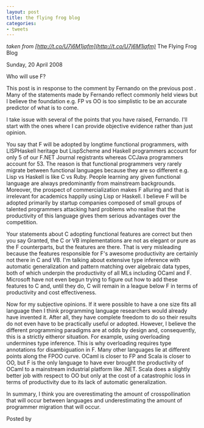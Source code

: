 ```yaml
---
layout: post
title: the flying frog blog
categories:
- tweets
---
```

*taken from [http://t.co/U7j6M1jafm](http://t.co/U7j6M1jafm)*
The Flying Frog Blog

Sunday, 20 April 2008

Who will use F?

This post is in response to the comment by Fernando on the previous post . Many of the statements made by Fernando reflect commonly held views but I believe the foundation e.g. FP vs OO is too simplistic to be an accurate predictor of what is to come.

I take issue with several of the points that you have raised, Fernando. I'll start with the ones where I can provide objective evidence rather than just opinion.

You say that F will be adopted by longtime functional programmers, with LISPHaskell heritage but LispScheme and Haskell programmers account for only 5 of our F.NET Journal registrants whereas CCJava programmers account for 53. The reason is that functional programmers very rarely migrate between functional languages because they are so different e.g. Lisp vs Haskell is like C vs Ruby. People learning any given functional language are always predominantly from mainstream backgrounds. Moreover, the prospect of commercialization makes F alluring and that is irrelevant for academics happily using Lisp or Haskell. I believe F will be adopted primarily by startup companies composed of small groups of talented programmers attacking hard problems who realise that the productivity of this language gives them serious advantages over the competition.

Your statements about C adopting functional features are correct but then you say Granted, the C or VB implementations are not as elegant or pure as the F counterparts, but the features are there. That is very misleading because the features responsible for F's awesome productivity are certainly not there in C and VB. I'm talking about extensive type inference with automatic generalization and pattern matching over algebraic data types, both of which underpin the productivity of all MLs including OCaml and F. Microsoft have not even begun trying to figure out how to add these features to C and, until they do, C will remain in a league below F in terms of productivity and cost effectiveness.

Now for my subjective opinions. If it were possible to have a one size fits all language then I think programming language researchers would already have invented it. After all, they have complete freedom to do so their results do not even have to be practically useful or adopted. However, I believe the different programming paradigms are at odds by design and, consequently, this is a strictly eitheror situation. For example, using overloading undermines type inference. This is why overloading requires type annotations for disambiguation in F. Many other languages lie at different points along the FPOO curve. OCaml is closer to FP and Scala is closer to OO, but F is the only language to have ever brought the productivity of OCaml to a mainstream industrial platform like .NET. Scala does a slightly better job with respect to OO but only at the cost of a catastrophic loss in terms of productivity due to its lack of automatic generalization.

In summary, I think you are overestimating the amount of crosspollination that will occur between languages and underestimating the amount of programmer migration that will occur.

Posted by

